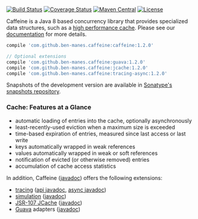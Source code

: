 [![Build Status](https://travis-ci.org/ben-manes/caffeine.svg)](https://travis-ci.org/ben-manes/caffeine)
[![Coverage Status](https://img.shields.io/coveralls/ben-manes/caffeine.svg)](https://coveralls.io/r/ben-manes/caffeine?branch=master)
[![Maven Central](https://maven-badges.herokuapp.com/maven-central/com.github.ben-manes.caffeine/caffeine/badge.svg)](https://maven-badges.herokuapp.com/maven-central/com.github.ben-manes.caffeine/caffeine)
[![License](http://img.shields.io/:license-apache-brightgreen.svg)](http://www.apache.org/licenses/LICENSE-2.0.html)

Caffeine is a Java 8 based concurrency library that provides specialized data structures, such as a
[high performance cache][1]. Please see our [documentation][2] for more details.

```gradle
compile 'com.github.ben-manes.caffeine:caffeine:1.2.0'

// Optional extensions
compile 'com.github.ben-manes.caffeine:guava:1.2.0'
compile 'com.github.ben-manes.caffeine:jcache:1.2.0'
compile 'com.github.ben-manes.caffeine:tracing-async:1.2.0'
```

Snapshots of the development version are available in 
[Sonatype's snapshots repository](https://oss.sonatype.org/content/repositories/snapshots).

### Cache: Features at a Glance

 * automatic loading of entries into the cache, optionally asynchronously
 * least-recently-used eviction when a maximum size is exceeded
 * time-based expiration of entries, measured since last access or last write
 * keys automatically wrapped in weak references
 * values automatically wrapped in weak or soft references
 * notification of evicted (or otherwise removed) entries
 * accumulation of cache access statistics

In addition, Caffeine ([javadoc][3]) offers the following extensions:
 * [tracing][4] ([api javadoc][5], [async javadoc][6])
 * [simulation][7] ([javadoc][8])
 * [JSR-107 JCache][9] ([javadoc][10])
 * [Guava][11] adapters ([javadoc][12])

[1]: https://github.com/ben-manes/caffeine/wiki/Benchmarks
[2]: https://github.com/ben-manes/caffeine/wiki
[3]: http://www.javadoc.io/doc/com.github.ben-manes.caffeine/caffeine
[4]: https://github.com/ben-manes/caffeine/wiki/Tracing
[5]: http://www.javadoc.io/doc/com.github.ben-manes.caffeine/tracing-api
[6]: http://www.javadoc.io/doc/com.github.ben-manes.caffeine/tracing-async
[7]: https://github.com/ben-manes/caffeine/wiki/Simulator
[8]: http://www.javadoc.io/doc/com.github.ben-manes.caffeine/simulator
[9]: https://github.com/ben-manes/caffeine/wiki/JCache
[10]: http://www.javadoc.io/doc/com.github.ben-manes.caffeine/jcache
[11]: https://github.com/ben-manes/caffeine/wiki/Guava
[12]: http://www.javadoc.io/doc/com.github.ben-manes.caffeine/guava
